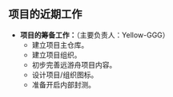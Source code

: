 ## 项目的近期工作

* **项目的筹备工作：**（主要负责人：Yellow-GGG）
	- 建立项目主仓库。
	- 建立项目组织。
	- 初步完善远游舟项目内容。
	- 设计项目/组织图标。
	- 准备开启内部封测。